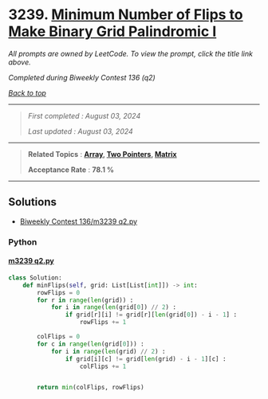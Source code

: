 # 3239. [Minimum Number of Flips to Make Binary Grid Palindromic I](<https://leetcode.com/problems/minimum-number-of-flips-to-make-binary-grid-palindromic-i>)

*All prompts are owned by LeetCode. To view the prompt, click the title link above.*

*Completed during Biweekly Contest 136 (q2)*

*[Back to top](<../README.md>)*

------

> *First completed : August 03, 2024*
>
> *Last updated : August 03, 2024*

------

> **Related Topics** : **[Array](<by_topic/Array.md>), [Two Pointers](<by_topic/Two Pointers.md>), [Matrix](<by_topic/Matrix.md>)**
>
> **Acceptance Rate** : **78.1 %**

------

## Solutions

- [Biweekly Contest 136/m3239 q2.py](<../my-submissions/Biweekly Contest 136/m3239 q2.py>)
### Python
#### [m3239 q2.py](<../my-submissions/Biweekly Contest 136/m3239 q2.py>)
```Python
class Solution:
    def minFlips(self, grid: List[List[int]]) -> int:
        rowFlips = 0
        for r in range(len(grid)) :
            for i in range(len(grid[0]) // 2) :
                if grid[r][i] != grid[r][len(grid[0]) - i - 1] :
                    rowFlips += 1

        colFlips = 0
        for c in range(len(grid[0])) :
            for i in range(len(grid) // 2) :
                if grid[i][c] != grid[len(grid) - i - 1][c] :
                    colFlips += 1


        return min(colFlips, rowFlips)

```

